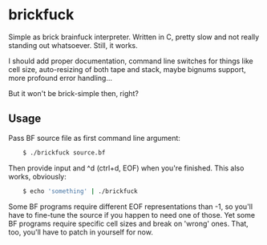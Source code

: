 brickfuck
======

Simple as brick brainfuck interpreter. Written in C, pretty slow and not really standing out whatsoever. Still, it works.

I should add proper documentation, command line switches for things like cell size, auto-resizing of both tape and stack, maybe bignums support, more profound error handling...

But it won't be brick-simple then, right?

Usage
------

Pass BF source file as first command line argument:
```bash
    $ ./brickfuck source.bf
```

Then provide input and ^d (ctrl+d, EOF) when you're finished. This also works, obviously:
```bash
    $ echo 'something' | ./brickfuck
```

Some BF programs require different EOF representations than -1, so you'll have to fine-tune the source if you happen to need one of those.
Yet some BF programs require specific cell sizes and break on 'wrong' ones. That, too, you'll have to patch in yourself for now.